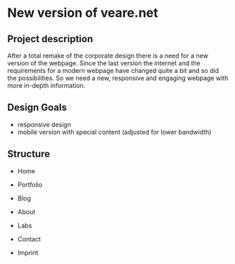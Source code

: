 # New version of veare.net

## Project description
After a total remake of the corporate design there is a need for a new version of the webpage. Since the last version the internet and the requirements for a modern webpage have changed quite a bit and so did the possibilities. So we need a new, responsive and engaging webpage with more in-depth information.

## Design Goals
- responsive design
- mobile version with special content (adjusted for lower bandwidth)

## Structure
- Home
- Portfolio
- Blog
- About
- Labs
- Contact

- Imprint
